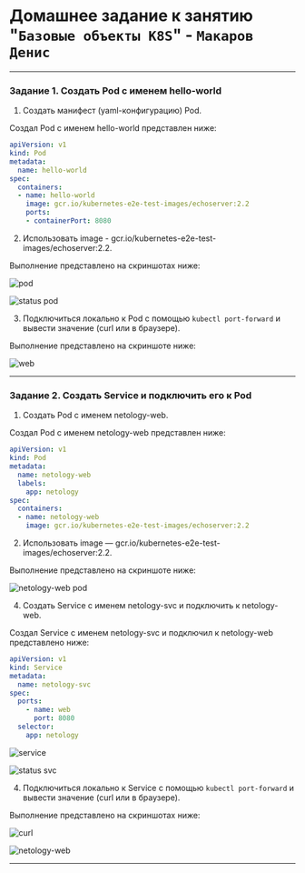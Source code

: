 # Домашнее задание к занятию "`Базовые объекты K8S`" - `Макаров Денис`

---

### Задание 1. Создать Pod с именем hello-world

1. Создать манифест (yaml-конфигурацию) Pod.

Создал Pod c именем hello-world представлен ниже:

```yaml
apiVersion: v1
kind: Pod
metadata:
  name: hello-world
spec:
  containers:
  - name: hello-world
    image: gcr.io/kubernetes-e2e-test-images/echoserver:2.2
    ports:
    - containerPort: 8080
```
2. Использовать image - gcr.io/kubernetes-e2e-test-images/echoserver:2.2.

Выполнение представлено на скриншотах ниже:

![pod](https://github.com/user-attachments/assets/fb5523fc-bb57-4d2d-a046-23affd6fc40c)

![status pod](https://github.com/user-attachments/assets/130a6d82-f40b-4e4b-9ea1-c22d646e2b93)

3. Подключиться локально к Pod с помощью `kubectl port-forward` и вывести значение (curl или в браузере).

Выполнение представлено на скриншоте ниже:

![web](https://github.com/user-attachments/assets/f52f2a32-9214-4de0-8099-2b1c621c5536)

------

### Задание 2. Создать Service и подключить его к Pod

1. Создать Pod с именем netology-web.

Создал Pod с именем netology-web представлен ниже:

```yaml
apiVersion: v1
kind: Pod
metadata:
  name: netology-web
  labels:
    app: netology
spec:
  containers:
  - name: netology-web
    image: gcr.io/kubernetes-e2e-test-images/echoserver:2.2
```
2. Использовать image — gcr.io/kubernetes-e2e-test-images/echoserver:2.2.

Выполнение представлено на скриншоте ниже:

![netology-web pod](https://github.com/user-attachments/assets/118f6397-1365-4d3f-8d88-d90fcab130bd)

4. Создать Service с именем netology-svc и подключить к netology-web.

Создал Service c именем netology-svc и подключил к netology-web представлено ниже:

```yaml
apiVersion: v1
kind: Service
metadata:
  name: netology-svc
spec:
  ports:
    - name: web
      port: 8080
  selector:
    app: netology
```
![service](https://github.com/user-attachments/assets/f64f8b9b-12f2-4fd5-851b-995000919f27)

![status svc](https://github.com/user-attachments/assets/ff20a500-9fba-4e92-b3c9-c506077a42b1)

4. Подключиться локально к Service с помощью `kubectl port-forward` и вывести значение (curl или в браузере).

Выполнение представлено на скриншотах ниже:

![curl](https://github.com/user-attachments/assets/7963aca3-2ee2-4107-982e-17e617460b3a)


![netology-web](https://github.com/user-attachments/assets/f7a6d1dc-1e52-433d-a9f7-d2651a0f2005)

------
